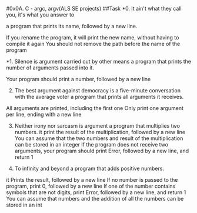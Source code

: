 #0x0A. C - argc, argv(ALS SE projects)
##Task
*0. It ain't what they call you, it's what you answer to

a program that prints its name, followed by a new line.

If you rename the program, it will print the new name, without having to compile it again
You should not remove the path before the name of the program

*1. Silence is argument carried out by other means
a program that prints the number of arguments passed into it.

Your program should print a number, followed by a new line

2. The best argument against democracy is a five-minute conversation with the average voter
 a program that prints all arguments it receives.

All arguments are printed, including the first one
Only print one argument per line, ending with a new line

3. Neither irony nor sarcasm is argument
 a program that multiplies two numbers.
it  print the result of the multiplication, followed by a new line
You can assume that the two numbers and result of the multiplication can be stored in an integer
If the program does not receive two arguments, your program should print Error, followed by a new line, and return 1

4. To infinity and beyond
 a program that adds positive numbers.

it Prints the result, followed by a new line
If no number is passed to the program, print 0, followed by a new line
If one of the number contains symbols that are not digits, print Error, followed by a new line, and return 1
You can assume that numbers and the addition of all the numbers can be stored in an int
